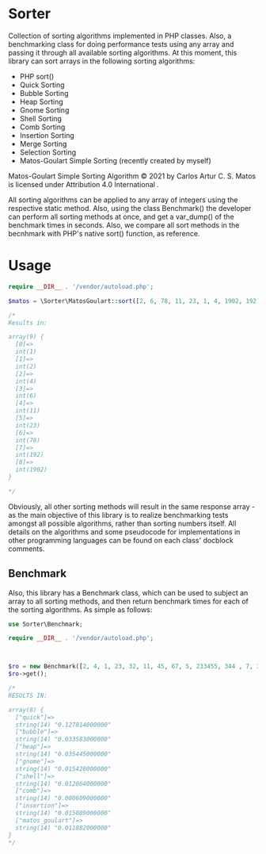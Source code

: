 # Sorter

Collection of sorting algorithms implemented in PHP classes. Also, a benchmarking class for doing performance tests using any array and passing it through all available sorting algorithms. At this moment, this library can sort arrays in the following sorting algorithms:

* PHP sort()
* Quick Sorting
* Bubble Sorting
* Heap Sorting
* Gnome Sorting
* Shell Sorting
* Comb Sorting
* Insertion Sorting
* Merge Sorting
* Selection Sorting
* Matos-Goulart Simple Sorting (recently created by myself)

Matos-Goulart Simple Sorting Algorithm © 2021 by Carlos Artur C. S. Matos is licensed under Attribution 4.0 International .

All sorting algorithms can be applied to any array of integers using the respective static method. Also, using the class Benchmark() the developer can perform all sorting methods at once, and get a var_dump() of the benchmark times in seconds. Also, we compare all sort methods in the becnhmark with PHP's native sort() function, as reference.

# Usage

```php
require __DIR__ . '/vendor/autoload.php';

$matos = \Sorter\MatosGoulart::sort([2, 6, 78, 11, 23, 1, 4, 1902, 192]);

/*
Results in:

array(9) {
  [0]=>
  int(1)
  [1]=>
  int(2)
  [2]=>
  int(4)
  [3]=>
  int(6)
  [4]=>
  int(11)
  [5]=>
  int(23)
  [6]=>
  int(78)
  [7]=>
  int(192)
  [8]=>
  int(1902)
}

*/
```
Obviously, all other sorting methods will result in the same response array - as the main objective of this library is to realize benchmarking tests amongst all possible algorithms, rather than sorting numbers itself. All details on the algorithms and some pseudocode for implementations in other programming languages can be found on each class' docblock comments.

## Benchmark

Also, this library has a Benchmark class, which can be used to subject an array to all sorting methods, and then return benchmark times for each of the sorting algorithms. As simple as follows:

```php
use Sorter\Benchmark;

require __DIR__ . '/vendor/autoload.php';



$ro = new Benchmark([2, 4, 1, 23, 32, 11, 45, 67, 5, 233455, 344 , 7, 24, 67, 1111111, 111, 34, 2344]);
$ro->get();

/*
RESULTS IN:

array(8) {
  ["quick"]=>
  string(14) "0.127814000000"
  ["bubble"]=>
  string(14) "0.033583000000"
  ["heap"]=>
  string(14) "0.035445000000"
  ["gnome"]=>
  string(14) "0.015428000000"
  ["shell"]=>
  string(14) "0.012064000000"
  ["comb"]=>
  string(14) "0.000609000000"
  ["insertion"]=>
  string(14) "0.015089000000"
  ["matos_goulart"]=>
  string(14) "0.011882000000"
}
*/
```